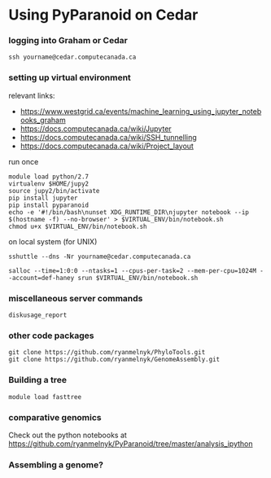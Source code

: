 # Using PyParanoid on Cedar



### logging into Graham or Cedar


```
ssh yourname@cedar.computecanada.ca
```


### setting up virtual environment

relevant links:
+ https://www.westgrid.ca/events/machine_learning_using_jupyter_notebooks_graham
+ https://docs.computecanada.ca/wiki/Jupyter
+ https://docs.computecanada.ca/wiki/SSH_tunnelling
+ https://docs.computecanada.ca/wiki/Project_layout

run once
```
module load python/2.7
virtualenv $HOME/jupy2
source jupy2/bin/activate
pip install jupyter
pip install pyparanoid
echo -e '#!/bin/bash\nunset XDG_RUNTIME_DIR\njupyter notebook --ip $(hostname -f) --no-browser' > $VIRTUAL_ENV/bin/notebook.sh
chmod u+x $VIRTUAL_ENV/bin/notebook.sh
```

on local system (for UNIX)
```
sshuttle --dns -Nr yourname@cedar.computecanada.ca
```

```
salloc --time=1:0:0 --ntasks=1 --cpus-per-task=2 --mem-per-cpu=1024M --account=def-haney srun $VIRTUAL_ENV/bin/notebook.sh
```

### miscellaneous server commands

```
diskusage_report
```

### other code packages

```
git clone https://github.com/ryanmelnyk/PhyloTools.git
git clone https://github.com/ryanmelnyk/GenomeAssembly.git
```

### Building a tree

```
module load fasttree
```

### comparative genomics

Check out the python notebooks at https://github.com/ryanmelnyk/PyParanoid/tree/master/analysis_ipython

### Assembling a genome?
